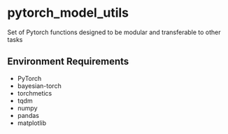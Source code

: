 # pytorch_model_utils
Set of Pytorch functions designed to be modular and transferable to other tasks

## Environment Requirements
- PyTorch
- bayesian-torch
- torchmetics
- tqdm
- numpy
- pandas
- matplotlib